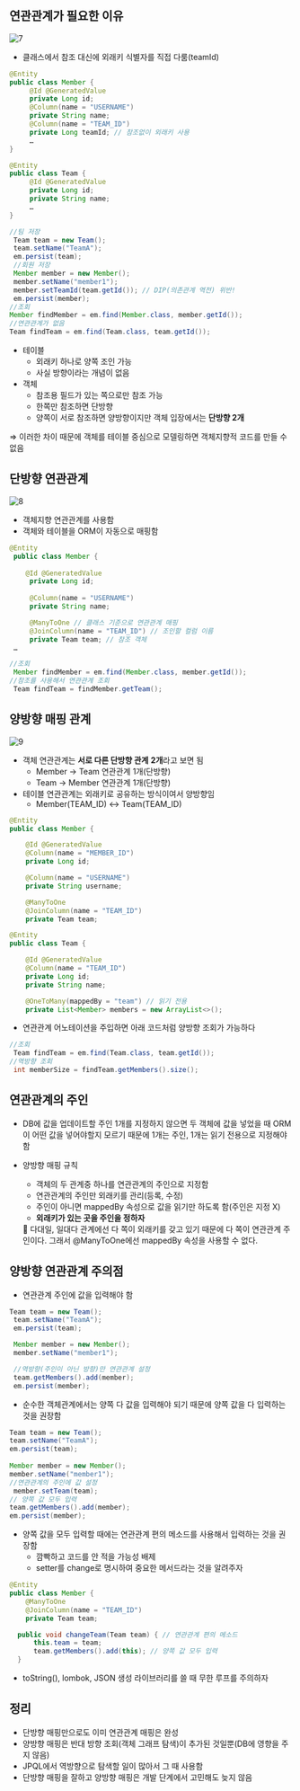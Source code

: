 ## 연관관계가 필요한 이유
![7](https://github.com/ChaewonHan/TIL/blob/0805df22d6f4e5aa7abbeca994f6f957b251f7e8/JPA/%EC%9E%90%EB%B0%94%20ORM%20%ED%91%9C%EC%A4%80%20JPA%20%ED%94%84%EB%A1%9C%EA%B7%B8%EB%9E%98%EB%B0%8D%20-%20%EA%B8%B0%EB%B3%B8%ED%8E%B8/img/7.png)

- 클래스에서 참조 대신에 외래키 식별자를 직접 다룸(teamId)

```java
@Entity
public class Member {
	 @Id @GeneratedValue
	 private Long id;
	 @Column(name = "USERNAME")
	 private String name;
	 @Column(name = "TEAM_ID")
	 private Long teamId; // 참조없이 외래키 사용
	 …
}

@Entity
public class Team {
	 @Id @GeneratedValue
	 private Long id;
	 private String name;
	 …
}
```

```java
//팀 저장
 Team team = new Team();
 team.setName("TeamA");
 em.persist(team);
 //회원 저장
 Member member = new Member();
 member.setName("member1");
 member.setTeamId(team.getId()); // DIP(의존관계 역전) 위반!
 em.persist(member);
//조회
Member findMember = em.find(Member.class, member.getId());
//연관관계가 없음
Team findTeam = em.find(Team.class, team.getId());
```

- 테이블
    - 외래키 하나로 양쪽 조인 가능
    - 사실 방향이라는 개념이 없음
- 객체
    - 참조용 필드가 있는 쪽으로만 참조 가능
    - 한쪽만 참조하면 단방향
    - 양쪽이 서로 참조하면 양방향이지만 객체 입장에서는 **단방향 2개**

⇒ 이러한 차이 때문에 객체를 테이블 중심으로 모델링하면 객체지향적 코드를 만들 수 없음 

## 단방향 연관관계
![8](https://github.com/ChaewonHan/TIL/blob/0805df22d6f4e5aa7abbeca994f6f957b251f7e8/JPA/%EC%9E%90%EB%B0%94%20ORM%20%ED%91%9C%EC%A4%80%20JPA%20%ED%94%84%EB%A1%9C%EA%B7%B8%EB%9E%98%EB%B0%8D%20-%20%EA%B8%B0%EB%B3%B8%ED%8E%B8/img/8.png)

- 객체지향 연관관계를 사용함
- 객체와 테이블을 ORM이 자동으로 매핑함

```java
@Entity
 public class Member {
 
	@Id @GeneratedValue
	 private Long id;
	
	 @Column(name = "USERNAME")
	 private String name;

	 @ManyToOne // 클래스 기준으로 연관관계 매핑
	 @JoinColumn(name = "TEAM_ID") // 조인할 컬럼 이름
	 private Team team; // 참조 객체
 …

//조회
 Member findMember = em.find(Member.class, member.getId());
//참조를 사용해서 연관관계 조회
 Team findTeam = findMember.getTeam();
```

## 양방향 매핑 관계
![9](https://github.com/ChaewonHan/TIL/blob/0805df22d6f4e5aa7abbeca994f6f957b251f7e8/JPA/%EC%9E%90%EB%B0%94%20ORM%20%ED%91%9C%EC%A4%80%20JPA%20%ED%94%84%EB%A1%9C%EA%B7%B8%EB%9E%98%EB%B0%8D%20-%20%EA%B8%B0%EB%B3%B8%ED%8E%B8/img/9.png)

- 객체 연관관계는 **서로 다른 단방향 관계** **2개**라고 보면 됨
    - Member → Team 연관관계 1개(단방향)
    - Team →  Member 연관관계 1개(단방향)
- 테이블 연관관계는 외래키로 공유하는 방식이여서 양방향임
    - Member(TEAM_ID) ↔ Team(TEAM_ID)

```java
@Entity
public class Member {

    @Id @GeneratedValue
    @Column(name = "MEMBER_ID")
    private Long id;

    @Column(name = "USERNAME")
    private String username;

    @ManyToOne
    @JoinColumn(name = "TEAM_ID")
    private Team team;
```

```java
@Entity
public class Team {

    @Id @GeneratedValue
    @Column(name = "TEAM_ID")
    private Long id;
    private String name;

    @OneToMany(mappedBy = "team") // 읽기 전용
    private List<Member> members = new ArrayList<>();
```

- 연관관계 어노테이션을 주입하면 아래 코드처럼 양방향 조회가 가능하다

```java
//조회
 Team findTeam = em.find(Team.class, team.getId());
//역방향 조회
 int memberSize = findTeam.getMembers().size(); 
```

## 연관관계의 주인

- DB에 값을 업데이트할 주인 1개를 지정하지 않으면 두 객체에 값을 넣었을 때 ORM이 어떤 값을 넣어야할지 모르기 때문에 1개는 주인, 1개는 읽기 전용으로 지정해야함
- 양방향 매핑 규칙
    - 객체의 두 관계중 하나를 연관관계의 주인으로 지정함
    - 연관관계의 주인만 외래키를 관리(등록, 수정)
    - 주인이 아니면 mappedBy 속성으로 값을 읽기만 하도록 함(주인은 지정 X)
    - **외래키가 있는 곳을 주인을 정하자**
    
    <aside>
    📌 다대일, 일대다 관계에선 다 쪽이 외래키를 갖고 있기 때문에 다 쪽이 연관관계 주인이다. 그래서 @ManyToOne에선 mappedBy 속성을 사용할 수 없다.
    
    </aside>
    

## 양방향 연관관계 주의점

- 연관관계 주인에 값을 입력해야 함

```java
Team team = new Team();
 team.setName("TeamA");
 em.persist(team);

 Member member = new Member();
 member.setName("member1");

 //역방향(주인이 아닌 방향)만 연관관계 설정
 team.getMembers().add(member);
 em.persist(member);
```

- 순수한 객체관계에서는 양쪽 다 값을 입력해야 되기 때문에 양쪽 값을 다 입력하는 것을 권장함

```java
Team team = new Team();
team.setName("TeamA");
em.persist(team);
 
Member member = new Member();
member.setName("member1");
//연관관계의 주인에 값 설정
 member.setTeam(team); 
// 양쪽 값 모두 입력
team.getMembers().add(member);
em.persist(member);
```

- 양쪽 값을 모두 입력할 때에는 연관관계 편의 메소드를 사용해서 입력하는 것을 권장함
    - 깜빡하고 코드를 안 적을 가능성 배제
    - setter를 change로 명시하여 중요한 메서드라는 것을 알려주자

```java
@Entity
public class Member {
	@ManyToOne
	@JoinColumn(name = "TEAM_ID")
	private Team team;

  public void changeTeam(Team team) { // 연관관계 편의 메소드
      this.team = team;
      team.getMembers().add(this); // 양쪽 값 모두 입력
  }
```

- toString(), lombok, JSON 생성 라이브러리를 쓸 때 무한 루프를 주의하자

## 정리

- 단방향 매핑만으로도 이미 연관관계 매핑은 완성
- 양방향 매핑은 반대 방향 조회(객체 그래프 탐색)이 추가된 것일뿐(DB에 영향을 주지 않음)
- JPQL에서 역방향으로 탐색할 일이 많아서 그 때 사용함
- 단방향 매핑을 잘하고 양방향 매핑은 개발 단계에서 고민해도 늦지 않음
